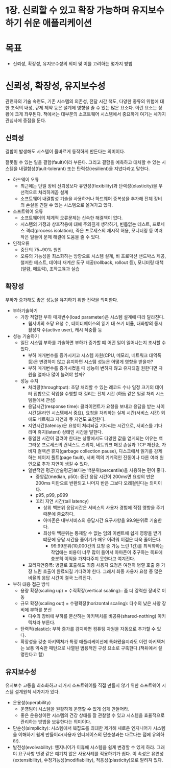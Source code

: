 # 1장. 신뢰할 수 있고 확장 가능하며 유지보수하기 쉬운 애플리케이션

# 목표

- 신뢰성, 확장성, 유지보수성의 의미 및 이를 고려하는 몇가지 방법

# 신뢰성, 확장성, 유지보수성
관련자의 기술 숙련도, 기존 시스템의 의존성, 전달 시간 척도, 다양한 종류의 위험에 대한 조직의 내성, 규제 제약 등은 설계에 영향을 줄 수 있는 많은 요소다. 이런 요소는 상황에 크게 좌우된다.
책에서는 대부분의 소프트웨어 시스템에서 중요하게 여기는 세가지 관심사에 중점을 둔다.

## 신뢰성

결함이 발생해도 시스템이 올바르게 동작하게 만든다는 의미이다.

잘못될 수 있는 일을 결함(fault)이라 부른다. 그리고 결함을 예측하고 대처할 수 있는 시스템을 내결함성(fault-tolerant) 또는 탄력성(resilient)을 지녔다라고 말한다.

- 하드웨어 오류
    - 최근에는 단일 장비 신뢰성보다 유연성(flexibility)과 탄력성(elasticity)을 우선적으로 처리하게끔 설계
    - 소프트웨어 내결함성 기술을 사용하거나 하드웨어 중복성을 추가해 전체 장비의 손실을 견딜 수 있는 시스템으로 옮겨가고 있다.
- 소프트웨어 오류
    - 소프트웨어의 체계적 오류문제는 신속한 해결책이 없다.
    - 시스템의 가정과 상호작용에 대해 주의깊게 생각하기, 빈틈없는 테스트, 프로세스 격리(process isolation), 죽은 프로세스의 재시작 허용, 모니터링 등 여러 작은 일들이 문제 해결에 도움을 줄 수 있다.
- 인적오류
    - 중단의 75~90% 원인
    - 오류의 가능성을 최소화하는 방향으로 시스템 설계, 비 프로덕션 샌드박스 제공, 철저한 테스트, 데이터 재계산 도구 제공(rollback, rollout 등), 모니터링 대책(알람, 메트릭), 조작교육과 실습

## 확장성

부하가 증가해도 좋은 성능을 유지하기 위한 전략을 의미한다.

- 부하기술하기
    - 가장 적합한 부하 매개변수(load parameter)은 시스템 설계에 따라 달라진다.
        - 웹서버의 초당 요청 수, 데이터베이스의 읽기 대 쓰기 비율, 대화방의 동시 활성자 수(active user), 캐시 적중률 등
- 성능 기술하기
    - 일단 시스템 부하를 기술하면 부하가 증가할 떄 어떤 일이 일어나는지 조사할 수 있다.
        - 부하 매개변수를 증가시키고 시스템 자원(CPU, 메모리, 네트워크 대역폭 등)은 변경하지 않고 유지하면 시스템 성능은 어떻게 영향을 받을까?
        - 부하 매개변수를 증가시켰을 때 성능이 변하지 않고 유지되길 원한다면 자원을 얼마나 많이 늘려야 할까?
    - 성능 수치
        - 처리량(throughtput): 초당 처리할 수 있는 레코드 수나 일정 크기의 데이터 집합으로 작업을 수행할 때 걸리는 전체 시간 (하둡 같은 일괄 처리 시스템들에서 관심)
        - 응답시간(response time): 클라이언트가 요청을 보내고 응답을 받는 사이 시간(온라인 시스템에서 중요), 요청을 처리하는 실제 시간(서비스 시간) 외에도 네트워크 지연과 큐 지연도 포함한다.
        - 지연시간(latency)은 요청이 처리되길 기다리는 시간으로, 서비스를 기다리며 휴지(latent) 상태인 시간을 말한다.
        - 동일한 시간이 걸려야 한다는 상황에서도 다양한 값을 얻게되는 이유는 백그라운 프로세스의 컨텍스트 스위치, 네트워크 패킷 손실과 TCP 재전송, 가비지 컬렉션 휴지(garbage collection pause), 디스크에서 읽기를 강제하는 페이지 폴트(page fault), 서버 랙의 기계적인 진동이나 다른 여러 원인으로 추가 지연이 생길 수 있다.
        - 일반적인 평균(산술평균)보다는 백분위(percentile)을 사용하는 편이 좋다.
            - 중앙값(median, p50): 중간 응답 시간이 200ms면 요청의 반은 200ms 미만으로 반환되고 나머지 반은 그보다 오래걸린다는 의미이다.
            - p95, p99, p999
            - 꼬리 지연 시간(tail latency)
                - 상위 백분위 응답시간은 서비스의 사용자 경험에 직접 영향을 주기 때문에 중요하다.
                - 아마존은 내부서비스의 응답시간 요구사항을 99.9분위로 기술한다.
                - 최상위 백분위는 통제할 수 없는 임의 이벤트에 쉽게 영향을 받기 떄문에 응답 시간을 줄이기가 매우 어려워 이점은 더욱 줄어든다.
                    - 99.99분위(10,000건의 요청 중 가능 느린 1건)를 최적화하는 작업에는 비용이 너무 많이 들어서 아마존이 추구하는 목표에 충분히 이익을 가져다주지 못한다고 여겨진다.
        - 꼬리지연증폭: 병렬로 호출해도 최종 사용자 요청은 여전히 병렬 호출 중 가장 느린 호출이 완료되길 기다려야 한다. 그래서 최종 사용자 요청 중 많은 비율의 응답 시간이 결국 느려진다.
- 부하 대응 접근 방식
    - 용량 확장(scaling up) = 수직확장(vertical scaling):: 좀 더 강력한 장비로 이동
    - 규모 확장(scaling out) = 수평확장(horizontal scaling): 다수의 낮은 사양 장비에 부하를 분산
        - 다수의 장비에 부하를 분산하는 아키텍처를 비공유(shared-nothing) 아키텍처라 부른다.
    - 탄력적(elastic): 부하 증가를 감지하면 컴퓨팅 자원을 자동으로 추가할 수 있다.
    - 확장성을 갖춘 아키텍처가 특정 애플리케이션에 특화됐을지라도 이런 아키텍처는 보통 익숙한 패턴으로 나열된 범용적인 구성 요소로 구축한다.(책뒤에서 설명한다고 함)

## 유지보수성

유지보수 고통을 최소화하고 레거시 소프트웨어를 직접 만들지 않기 위한 소프트웨어 시스템 설계원칙 세가지가 있다.

- 운용성(operability)
    - 운영팀이 시스템을 원활하게 운영할 수 있게 쉽게 만들어라.
    - 좋은 운용성이란 시스템의 건강 상태를 잘 관찰할 수 있고 시스템을 효율적으로 관리하는 방법을 보유한다는 의미이다.
- 단순성(simplicity): 시스템에서 복잡도를 최대한 제거해 새로운 엔지니어가 시스템을 이해하기 쉽게 만들어라(사용자 인터페이스의 단순성과는 다르다는 점에 유의하라).
- 발전성(evolvability): 엔지니어가 이휴에 시스템을 쉽게 변경할 수 있게 하라. 그래야 요구사항 변경 같은 예기치 않은 사용사례를 적용하기가 쉽다. 이 속성은 유연성(extensibility), 수정가능성(modifiability), 적응성(plasticity)으로 알려져 있다.
